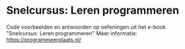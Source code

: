 # Snelcursus: Leren programmeren
Code voorbeelden en antwoorden op oefeningen uit het e-book "Snelcursus: Leren programmeren"
Meer informatie: https://programmeerplaats.nl/
